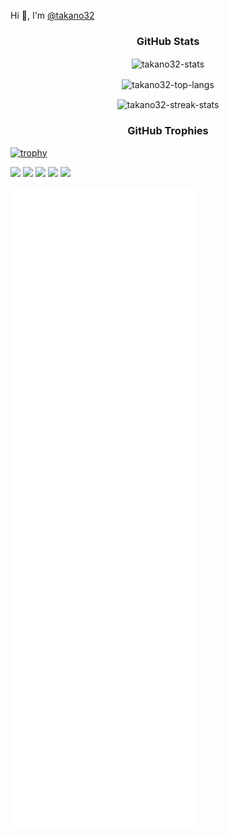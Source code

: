 Hi 👋, I'm [@takano32](https://x.com/takano32)

<h3 align="center">GitHub Stats</h3>



<p align="center"><img align="center" src="https://github-readme-stats.vercel.app/api?username=takano32&count_private=true&show_icons=true&theme=slateorange&title_color=e3bb18&icon_color=e3bb18&bg_color=151515&border_color=323232" alt="takano32-stats" /></p>

<p align="center"><img align="center" src="https://github-readme-stats.vercel.app/api/top-langs?username=takano32&count_private=true&hide=javascript&layout=compact&langs_count=7&theme=slateorange&title_color=e3bb18&icon_color=e3bb18&bg_color=151515&border_color=323232" alt="takano32-top-langs" /></p>


<p align="center"><img align="center" src="https://github-readme-streak-stats.herokuapp.com/?user=takano32&theme=dark&ring=e3bb18&fire=e3bb18&currStreakLabel=e3bb18&border=323232" alt="takano32-streak-stats" /></p>

<h3 align="center">GitHub Trophies</h3>

[![trophy](https://github-profile-trophy.vercel.app/?username=takano32&theme=onedark&column=9&margin-w=2&margin-h=2&no-frame=true)](https://github.com/ryo-ma/github-profile-trophy)



![](http://github-profile-summary-cards.vercel.app/api/cards/profile-details?username=takano32&theme=monokai)
![](http://github-profile-summary-cards.vercel.app/api/cards/repos-per-language?username=takano32&theme=monokai)
![](http://github-profile-summary-cards.vercel.app/api/cards/most-commit-language?username=takano32&theme=monokai)
![](http://github-profile-summary-cards.vercel.app/api/cards/stats?username=takano32&theme=monokai)
![](http://github-profile-summary-cards.vercel.app/api/cards/productive-time?username=takano32&theme=monokai&utcOffset=8)


![Metrics](/github-metrics.svg)
